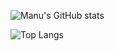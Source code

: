 ![Manu's GitHub stats](https://github-readme-stats.vercel.app/api?username=manumbs&count_private=true&show_icons=true&include_all_commits=true&show_owner=false)

![Top Langs](https://github-readme-stats.vercel.app/api/top-langs/?username=manumbs&layout=default)
